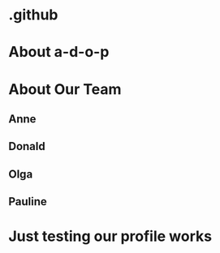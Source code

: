# .github

# About a-d-o-p
# About Our Team
## Anne
## Donald
## Olga
## Pauline
# Just testing our profile works
